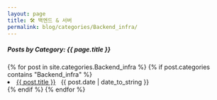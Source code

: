 ```yaml
---
layout: page
title: 🛠️ 백엔드 & 서버
permalink: blog/categories/Backend_infra/
---
```


<h5>Posts by Category: {{ page.title }}</h5>

<div class="card" >
  {% for post in site.categories.Backend_infra %}
    {% if post.categories contains "Backend_infra" %}
      <li class="category-posts">
        <a href="{{ post.url }}">{{ post.title }}</a>
        &nbsp;
        <span>{{ post.date | date_to_string }}</span>
      </li>
    {% endif %}
  {% endfor %}
</div>
